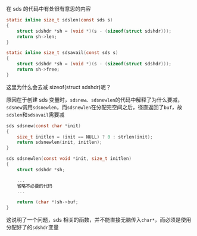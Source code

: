在 sds 的代码中有处很有意思的内容

```c
static inline size_t sdslen(const sds s)
{
    struct sdshdr *sh = (void *)(s - (sizeof(struct sdshdr)));
    return sh->len;
}

static inline size_t sdsavail(const sds s)
{
    struct sdshdr *sh = (void *)(s - (sizeof(struct sdshdr)));
    return sh->free;
}
```

这里为什么会去减 sizeof(struct sdshdr)呢？

原因在于创建 sds 变量时，`sdsnew`、`sdsnewlen`的代码中解释了为什么要减，`sdsnew`调用`sdsnewlen`，而`sdsnewlen`在分配完空间之后，径直返回了`buf`，故`sdslen`和`sdsavail`需要减

```c
sds sdsnew(const char *init)
{
    size_t initlen = (init == NULL) ? 0 : strlen(init);
    return sdsnewlen(init, initlen);
}

sds sdsnewlen(const void *init, size_t initlen)
{
    struct sdshdr *sh;

    ...
    省略不必要的代码
    ...

    return (char *)sh->buf;
}
```

这说明了一个问题，sds 相关的函数，并不能直接无脑传入`char*`，而必须是使用分配好了的`sdshdr`变量

